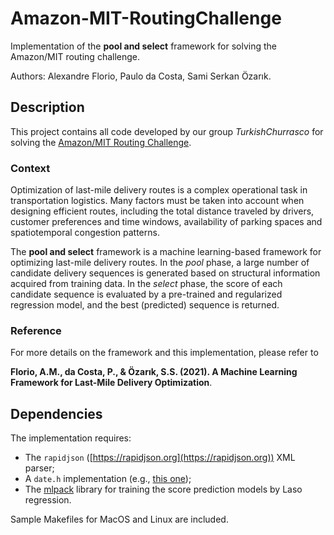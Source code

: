 # Amazon-MIT-RoutingChallenge
Implementation of the **pool and select** framework for solving the Amazon/MIT routing challenge.

Authors: Alexandre Florio, Paulo da Costa, Sami Serkan Özarık.

## Description
This project contains all code developed by our group *TurkishChurrasco* for solving the [Amazon/MIT Routing Challenge](https://routingchallenge.mit.edu).

### Context
Optimization of last-mile delivery routes is a complex operational task in transportation logistics. Many factors must be taken into account when designing efficient routes, including the total distance traveled by drivers, customer preferences and time windows, availability of parking spaces and spatiotemporal congestion patterns.

The **pool and select** framework is a machine learning-based framework for optimizing last-mile delivery routes. In the *pool* phase, a large number of candidate delivery sequences is generated based on structural information acquired from training data. In the *select* phase, the score of each candidate sequence is evaluated by a pre-trained and regularized regression model, and the best (predicted) sequence is returned.

### Reference
For more details on the framework and this implementation, please refer to

**Florio, A.M., da Costa, P., & Özarık, S.S. (2021). A Machine Learning Framework for Last-Mile Delivery Optimization**.

## Dependencies
The implementation requires:
* The `rapidjson` ([https://rapidjson.org](https://rapidjson.org)) XML parser;
* A `date.h` implementation (e.g., [this one](https://github.com/HowardHinnant/date/blob/master/include/date/date.h));
* The [mlpack](https://www.mlpack.org) library for training the score prediction models by Laso regression.

Sample Makefiles for MacOS and Linux are included.
